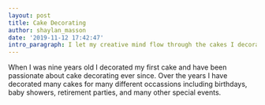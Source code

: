 ```yaml
---
layout: post
title: Cake Decorating
author: shaylan_masson
date: '2019-11-12 17:42:47'
intro_paragraph: I let my creative mind flow through the cakes I decorate.
---
```

When I was nine years old I decorated my first cake and have been passionate about cake decorating ever since. Over the years I have decorated many cakes for many different occassions including birthdays, baby showers, retirement parties, and many other special events.
